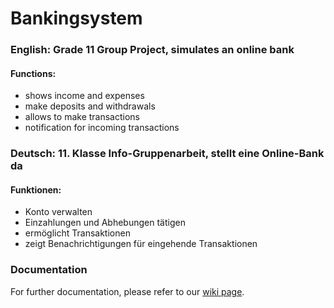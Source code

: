 # Bankingsystem

### English: Grade 11 Group Project, simulates an online bank</center>

#### Functions:

- shows income and expenses
- make deposits and withdrawals
- allows to make transactions
- notification for incoming transactions

### Deutsch: 11. Klasse Info-Gruppenarbeit, stellt eine Online-Bank da

#### Funktionen:

- Konto verwalten
- Einzahlungen und Abhebungen tätigen
- ermöglicht Transaktionen
- zeigt Benachrichtigungen für eingehende Transaktionen

### Documentation

For further documentation, please refer to our [wiki page](https://github.com/WHG-Students/Bankingsystem/wiki).
